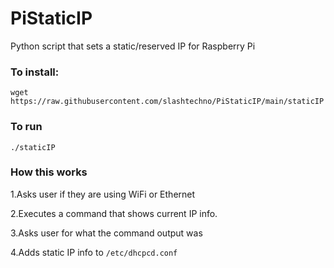 # PiStaticIP
Python script that sets a static/reserved IP for Raspberry Pi

### To install:
`wget https://raw.githubusercontent.com/slashtechno/PiStaticIP/main/staticIP`

### To run
`./staticIP`


### How this works

1.Asks user if they are using WiFi or Ethernet  

2.Executes a command that shows current IP info. 

3.Asks user for what the command output was 

4.Adds static IP info to `/etc/dhcpcd.conf` 
